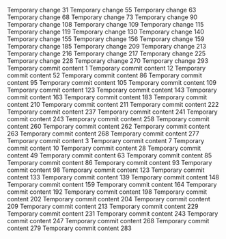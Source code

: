 Temporary change 31
Temporary change 55
Temporary change 63
Temporary change 68
Temporary change 73
Temporary change 90
Temporary change 108
Temporary change 109
Temporary change 115
Temporary change 119
Temporary change 130
Temporary change 140
Temporary change 155
Temporary change 156
Temporary change 159
Temporary change 185
Temporary change 209
Temporary change 213
Temporary change 216
Temporary change 217
Temporary change 225
Temporary change 228
Temporary change 270
Temporary change 293
Temporary commit content 1
Temporary commit content 12
Temporary commit content 52
Temporary commit content 86
Temporary commit content 95
Temporary commit content 105
Temporary commit content 109
Temporary commit content 123
Temporary commit content 143
Temporary commit content 163
Temporary commit content 183
Temporary commit content 210
Temporary commit content 211
Temporary commit content 222
Temporary commit content 237
Temporary commit content 241
Temporary commit content 243
Temporary commit content 258
Temporary commit content 260
Temporary commit content 262
Temporary commit content 263
Temporary commit content 268
Temporary commit content 277
Temporary commit content 3
Temporary commit content 7
Temporary commit content 10
Temporary commit content 28
Temporary commit content 49
Temporary commit content 63
Temporary commit content 85
Temporary commit content 86
Temporary commit content 93
Temporary commit content 98
Temporary commit content 123
Temporary commit content 133
Temporary commit content 139
Temporary commit content 148
Temporary commit content 159
Temporary commit content 164
Temporary commit content 192
Temporary commit content 198
Temporary commit content 202
Temporary commit content 204
Temporary commit content 209
Temporary commit content 213
Temporary commit content 229
Temporary commit content 231
Temporary commit content 243
Temporary commit content 247
Temporary commit content 268
Temporary commit content 279
Temporary commit content 283
